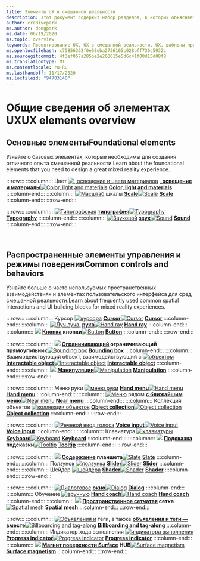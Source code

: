 ```yaml
---
title: Элементы UX в смешанной реальности
description: Этот документ содержит набор разделов, в которых объясняется, как проектировать устройства смешанной реальности.
author: cre8ivepark
ms.author: dongpark
ms.date: 06/19/2020
ms.topic: overview
keywords: Проектирование UX, UX в смешанной реальности, UX, шаблоны приложений, элементы управления, стиль, HoloLens, взаимодействие, пространственное взаимодействие, пространственный пользовательский интерфейс, элементы UX, варианты поведения, стандартные блоки, типографские цвета, гарнитура смешанной реальности, гарнитура Windows Mixed Reality, гарнитура виртуальной реальности, HoloLens, МРТК, набор средств смешанной реальности
ms.openlocfilehash: c75856362f0e68eba2736105c028bff736c5932c
ms.sourcegitcommit: 4f3ef057a285be2e260615e5d6c41f00d15d08f8
ms.translationtype: MT
ms.contentlocale: ru-RU
ms.lasthandoff: 11/17/2020
ms.locfileid: "94703140"
---
```

# <a name="ux-elements-overview"></a><span data-ttu-id="f966c-104">Общие сведения об элементах UX</span><span class="sxs-lookup"><span data-stu-id="f966c-104">UX elements overview</span></span>
## <a name="foundational-elements"></a><span data-ttu-id="f966c-105">Основные элементы</span><span class="sxs-lookup"><span data-stu-id="f966c-105">Foundational elements</span></span>
<span data-ttu-id="f966c-106">Узнайте о базовых элементах, которые необходимы для создания отличного опыта смешанной реальности.</span><span class="sxs-lookup"><span data-stu-id="f966c-106">Learn about the foundational elements that you need to design a great mixed reality experience.</span></span>

:::row:::
    :::column:::
       <span data-ttu-id="f966c-107">Цвет [ ![ , освещение и цвета материалов](images/640px-fragments.png)](color-light-and-materials.md) **[, освещение и материалы](color-light-and-materials.md)**</span><span class="sxs-lookup"><span data-stu-id="f966c-107">[![Color, light and materials](images/640px-fragments.png)](color-light-and-materials.md) **[Color, light and materials](color-light-and-materials.md)**</span></span>
    :::column-end:::
    :::column:::
       <span data-ttu-id="f966c-108">[ ![ Масштаб](images/volvo-cars-microsoft-hololens-experience01-640px.png)](scale.md) шкалы **[Scale](scale.md)**</span><span class="sxs-lookup"><span data-stu-id="f966c-108">[![Scale](images/volvo-cars-microsoft-hololens-experience01-640px.png)](scale.md) **[Scale](scale.md)**</span></span>
    :::column-end:::
:::row-end:::

:::row:::
    :::column:::
       <span data-ttu-id="f966c-109">[ ![ Типографская](images/typography-cover.png)](typography.md) **[типография](typography.md)**</span><span class="sxs-lookup"><span data-stu-id="f966c-109">[![Typography](images/typography-cover.png)](typography.md) **[Typography](typography.md)**</span></span>
    :::column-end:::
    :::column:::
       <span data-ttu-id="f966c-110">[ ![ Звуковой](images/spatialaudio.png)](spatial-sound-design.md) **[звук](spatial-sound-design.md)**</span><span class="sxs-lookup"><span data-stu-id="f966c-110">[![Sound](images/spatialaudio.png)](spatial-sound-design.md) **[Sound](spatial-sound-design.md)**</span></span>
    :::column-end:::
:::row-end:::

<br>

## <a name="common-controls-and-behaviors"></a><span data-ttu-id="f966c-111">Распространенные элементы управления и режимы поведения</span><span class="sxs-lookup"><span data-stu-id="f966c-111">Common controls and behaviors</span></span>
<span data-ttu-id="f966c-112">Узнайте больше о часто используемых пространственных взаимодействиях и элементах пользовательского интерфейса для сред смешанной реальности.</span><span class="sxs-lookup"><span data-stu-id="f966c-112">Learn about frequently used common spatial interactions and UI building blocks for mixed reality experiences.</span></span>

:::row:::
    :::column:::
       <span data-ttu-id="f966c-113">Курсор [ ![ курсора](images/UX_Hero_Cursor.jpg)](cursors.md) **[Cursor](cursors.md)**</span><span class="sxs-lookup"><span data-stu-id="f966c-113">[![Cursor](images/UX_Hero_Cursor.jpg)](cursors.md) **[Cursor](cursors.md)**</span></span>
    :::column-end:::
    :::column:::
       <span data-ttu-id="f966c-114">[ ![ Луч луча,](images/UX_Hero_HandRay.jpg)](point-and-commit.md) **[рука](point-and-commit.md)**</span><span class="sxs-lookup"><span data-stu-id="f966c-114">[![Hand ray](images/UX_Hero_HandRay.jpg)](point-and-commit.md) **[Hand ray](point-and-commit.md)**</span></span>
    :::column-end:::
    :::column:::
       <span data-ttu-id="f966c-115">[ ![](images/UX_Hero_Button.jpg)](button.md) **[Кнопка](button.md) кнопки**</span><span class="sxs-lookup"><span data-stu-id="f966c-115">[![Button](images/UX_Hero_Button.jpg)](button.md) **[Button](button.md)**</span></span>
    :::column-end:::
:::row-end:::

:::row:::
    :::column:::
       <span data-ttu-id="f966c-116">[ ![](images/UX_Hero_BoundingBox.jpg)](app-bar-and-bounding-box.md) **[Ограничивающий](app-bar-and-bounding-box.md) ограничивающий прямоугольник**</span><span class="sxs-lookup"><span data-stu-id="f966c-116">[![Bounding box](images/UX_Hero_BoundingBox.jpg)](app-bar-and-bounding-box.md) **[Bounding box](app-bar-and-bounding-box.md)**</span></span>
    :::column-end:::
    :::column:::
       <span data-ttu-id="f966c-117">Взаимодействующий объект, взаимодействующий с [ ![ объектом](images/UX_Hero_Interactable.jpg)](interactable-object.md) **[Interactable object](interactable-object.md)**</span><span class="sxs-lookup"><span data-stu-id="f966c-117">[![Interactable object](images/UX_Hero_Interactable.jpg)](interactable-object.md) **[Interactable object](interactable-object.md)**</span></span>
    :::column-end:::
    :::column:::
       <span data-ttu-id="f966c-118">[ ![](images/UX_Hero_Manipulation.jpg)](direct-manipulation.md) **[Манипуляции](direct-manipulation.md)**</span><span class="sxs-lookup"><span data-stu-id="f966c-118">[![Manipulation](images/UX_Hero_Manipulation.jpg)](direct-manipulation.md) **[Manipulation](direct-manipulation.md)**</span></span>
    :::column-end:::
:::row-end:::

:::row:::
    :::column:::
       <span data-ttu-id="f966c-119">Меню руки [ ![ меню руки](images/UX_Hero_HandMenu.jpg)](hand-menu.md) **[Hand menu](hand-menu.md)**</span><span class="sxs-lookup"><span data-stu-id="f966c-119">[![Hand menu](images/UX_Hero_HandMenu.jpg)](hand-menu.md) **[Hand menu](hand-menu.md)**</span></span>
    :::column-end:::
    :::column:::
       <span data-ttu-id="f966c-120">[ ![ Меню](images/UX_Hero_NearMenu.jpg)](near-menu.md) рядом **[с ближайшим меню](near-menu.md)**</span><span class="sxs-lookup"><span data-stu-id="f966c-120">[![Near menu](images/UX_Hero_NearMenu.jpg)](near-menu.md) **[Near menu](near-menu.md)**</span></span>
    :::column-end:::
    :::column:::
       <span data-ttu-id="f966c-121">Коллекция объектов [ ![ коллекции объектов](images/UX_Hero_ObjectCollection.jpg)](object-collection.md) **[Object collection](object-collection.md)**</span><span class="sxs-lookup"><span data-stu-id="f966c-121">[![Object collection](images/UX_Hero_ObjectCollection.jpg)](object-collection.md) **[Object collection](object-collection.md)**</span></span>
    :::column-end:::
:::row-end:::

:::row:::
    :::column:::
       <span data-ttu-id="f966c-122">[ ![ Речевой ввод голоса](images/UX_Hero_VoiceCommand.jpg)](voice-input.md) **[Voice input](voice-input.md)**</span><span class="sxs-lookup"><span data-stu-id="f966c-122">[![Voice input](images/UX_Hero_VoiceCommand.jpg)](voice-input.md) **[Voice input](voice-input.md)**</span></span>
    :::column-end:::
    :::column:::
       <span data-ttu-id="f966c-123">Клавиатура [ ![ клавиатуры](images/UX_Hero_Keyboard.jpg)](keyboard.md) **[Keyboard](keyboard.md)**</span><span class="sxs-lookup"><span data-stu-id="f966c-123">[![Keyboard](images/UX_Hero_Keyboard.jpg)](keyboard.md) **[Keyboard](keyboard.md)**</span></span>
    :::column-end:::
    :::column:::
       <span data-ttu-id="f966c-124">[ ![](images/UX_Hero_Tooltip.jpg)](tooltip.md) **[Подсказка](tooltip.md) подсказки**</span><span class="sxs-lookup"><span data-stu-id="f966c-124">[![Tooltip](images/UX_Hero_Tooltip.jpg)](tooltip.md) **[Tooltip](tooltip.md)**</span></span>
    :::column-end:::
:::row-end:::

:::row:::
    :::column:::
       <span data-ttu-id="f966c-125">[ ![](images/UX_Hero_Slate.jpg)](slate.md) **[Содержание](slate.md) планшета**</span><span class="sxs-lookup"><span data-stu-id="f966c-125">[![Slate](images/UX_Hero_Slate.jpg)](slate.md) **[Slate](slate.md)**</span></span>
    :::column-end:::
    :::column:::
       <span data-ttu-id="f966c-126">Ползунок [ ![ ползунка](images/UX_Hero_Slider.jpg)](slider.md) **[Slider](slider.md)**</span><span class="sxs-lookup"><span data-stu-id="f966c-126">[![Slider](images/UX_Hero_Slider.jpg)](slider.md) **[Slider](slider.md)**</span></span>
    :::column-end:::
    :::column:::
        <span data-ttu-id="f966c-127">Шейдер [ ![ шейдера](images/UX_Hero_StandardShader.jpg)](shader.md) **[Shader](shader.md)**</span><span class="sxs-lookup"><span data-stu-id="f966c-127">[![Shader](images/UX_Hero_StandardShader.jpg)](shader.md) **[Shader](shader.md)**</span></span>
    :::column-end:::
:::row-end:::

:::row:::
    :::column:::
       <span data-ttu-id="f966c-128">[ ![ Диалоговое](images/MRTK_UX_Dialog.jpg)](dialog-ui.md) **[окно](dialog-ui.md)**</span><span class="sxs-lookup"><span data-stu-id="f966c-128">[![Dialog](images/MRTK_UX_Dialog.jpg)](dialog-ui.md) **[Dialog](dialog-ui.md)**</span></span>
    :::column-end:::
    :::column:::
       <span data-ttu-id="f966c-129">Обучение [ ![ вручную](images/HandCoach/MRTK_handCoach.jpg)](hand-coach.md) **[Hand coach](hand-coach.md)**</span><span class="sxs-lookup"><span data-stu-id="f966c-129">[![Hand coach](images/HandCoach/MRTK_handCoach.jpg)](hand-coach.md) **[Hand coach](hand-coach.md)**</span></span>
    :::column-end:::
    :::column:::
       <span data-ttu-id="f966c-130">[ ![](images/MRTK_PulseShader_SpatialMesh.gif)](spatial-mesh-ux.md) **[Пространственное сетчатая](spatial-mesh-ux.md) сетка**</span><span class="sxs-lookup"><span data-stu-id="f966c-130">[![Spatial mesh](images/MRTK_PulseShader_SpatialMesh.gif)](spatial-mesh-ux.md) **[Spatial mesh](spatial-mesh-ux.md)**</span></span>
    :::column-end:::
:::row-end:::

:::row:::
    :::column:::
        <span data-ttu-id="f966c-131">[ ![ Объявления и](images/MRTK_TagAlong.gif)](billboarding-and-tag-along.md) теги, а также **[объявления и теги — вместе](billboarding-and-tag-along.md)**</span><span class="sxs-lookup"><span data-stu-id="f966c-131">[![Billboarding and tag-along](images/MRTK_TagAlong.gif)](billboarding-and-tag-along.md) **[Billboarding and tag-along](billboarding-and-tag-along.md)**</span></span>
    :::column-end:::
    :::column:::
       <span data-ttu-id="f966c-132">Индикатор хода выполнения [ ![ индикатора выполнения](images/MRTK_ProgressIndicator.gif)](progress.md) **[Progress indicator](progress.md)**</span><span class="sxs-lookup"><span data-stu-id="f966c-132">[![Progress indicator](images/MRTK_ProgressIndicator.gif)](progress.md) **[Progress indicator](progress.md)**</span></span>
    :::column-end:::
    :::column:::
       <span data-ttu-id="f966c-133">[ ![](images/MRTK_SurfaceMagnetism.gif)](surface-magnetism.md) **[Магнит поверхности Surface](surface-magnetism.md) HUB**</span><span class="sxs-lookup"><span data-stu-id="f966c-133">[![Surface magnetism](images/MRTK_SurfaceMagnetism.gif)](surface-magnetism.md) **[Surface magnetism](surface-magnetism.md)**</span></span>
    :::column-end:::
:::row-end:::

<br>
